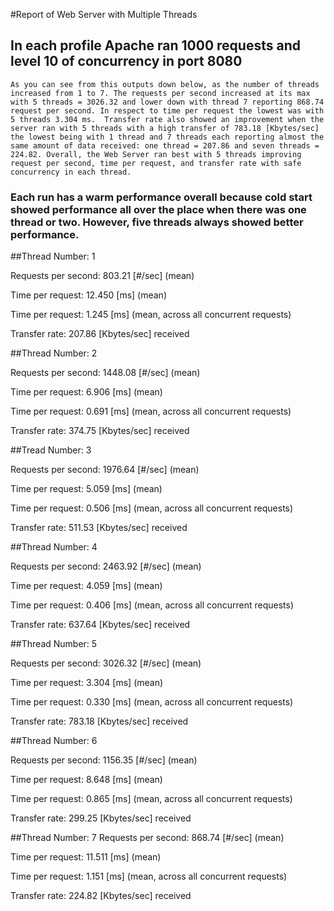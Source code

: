 #Report of Web Server with Multiple Threads
## In each profile Apache ran 1000 requests and level 10 of concurrency in port 8080 
`As you can see from this outputs down below, as the number of threads increased from 1 to 7. The requests per second
increased at its max with 5 threads = 3026.32 and lower down with thread 7 reporting 868.74 request per second.
In respect to time per request the lowest was with 5 threads 3.304 ms.  Transfer rate also showed an improvement
when the server ran with 5 threads with a high transfer of 783.18 [Kbytes/sec] the lowest being with 1 thread and
7 threads each reporting almost the same amount of data received: one thread = 207.86 and seven threads = 224.82.
Overall, the Web Server ran best with 5 threads improving request per second, time per request, and transfer rate with
safe concurrency in each thread.`

### Each run has a warm performance overall because cold start showed performance all over the place when there was one thread or two. However, five threads always showed better performance. 

##Thread Number: 1

Requests per second:    803.21 [#/sec] (mean)

Time per request:       12.450 [ms] (mean)

Time per request:       1.245 [ms] (mean, across all concurrent requests)

Transfer rate:          207.86 [Kbytes/sec] received

##Thread Number: 2

Requests per second:    1448.08 [#/sec] (mean)

Time per request:       6.906 [ms] (mean)

Time per request:       0.691 [ms] (mean, across all concurrent requests)

Transfer rate:          374.75 [Kbytes/sec] received

##Tread Number: 3

Requests per second:    1976.64 [#/sec] (mean)

Time per request:       5.059 [ms] (mean)

Time per request:       0.506 [ms] (mean, across all concurrent requests)

Transfer rate:          511.53 [Kbytes/sec] received

##Thread Number: 4

Requests per second:    2463.92 [#/sec] (mean)

Time per request:       4.059 [ms] (mean)

Time per request:       0.406 [ms] (mean, across all concurrent requests)

Transfer rate:          637.64 [Kbytes/sec] received

##Thread Number: 5

Requests per second:    3026.32 [#/sec] (mean)

Time per request:       3.304 [ms] (mean)

Time per request:       0.330 [ms] (mean, across all concurrent requests)

Transfer rate:          783.18 [Kbytes/sec] received

##Thread Number: 6

Requests per second:    1156.35 [#/sec] (mean)

Time per request:       8.648 [ms] (mean)

Time per request:       0.865 [ms] (mean, across all concurrent requests)

Transfer rate:          299.25 [Kbytes/sec] received

##Thread Number: 7
Requests per second:    868.74 [#/sec] (mean)

Time per request:       11.511 [ms] (mean)

Time per request:       1.151 [ms] (mean, across all concurrent requests)

Transfer rate:          224.82 [Kbytes/sec] received

